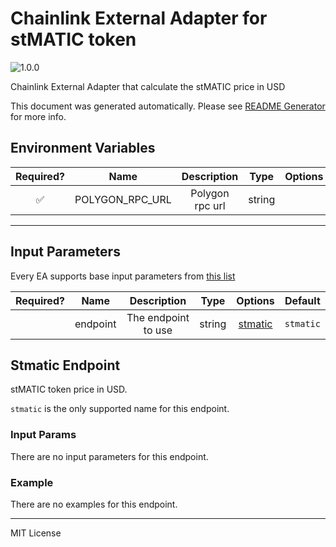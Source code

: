 # Chainlink External Adapter for stMATIC token

![1.0.0](https://img.shields.io/github/package-json/v/smartcontractkit/external-adapters-js?filename=packages/sources/lido-stmatic/package.json)

Chainlink External Adapter that calculate the stMATIC price in USD

This document was generated automatically. Please see [README Generator](../../scripts#readme-generator) for more info.

## Environment Variables

| Required? |      Name       |   Description   |  Type  | Options | Default |
| :-------: | :-------------: | :-------------: | :----: | :-----: | :-----: |
|    ✅     | POLYGON_RPC_URL | Polygon rpc url | string |         |         |

---

## Input Parameters

Every EA supports base input parameters from [this list](../../core/bootstrap#base-input-parameters)

| Required? |   Name   |     Description     |  Type  |           Options            |  Default  |
| :-------: | :------: | :-----------------: | :----: | :--------------------------: | :-------: |
|           | endpoint | The endpoint to use | string | [stmatic](#stmatic-endpoint) | `stmatic` |

## Stmatic Endpoint

stMATIC token price in USD.

`stmatic` is the only supported name for this endpoint.

### Input Params

There are no input parameters for this endpoint.

### Example

There are no examples for this endpoint.

---

MIT License
